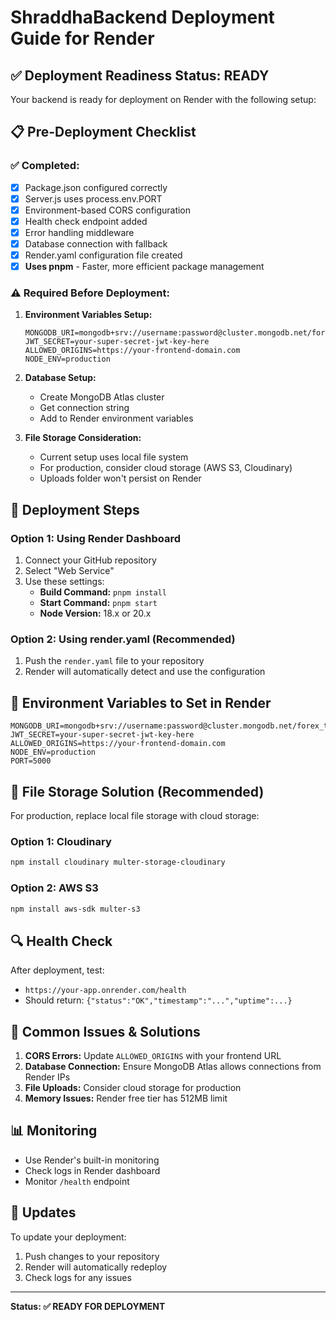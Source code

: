 # ShraddhaBackend Deployment Guide for Render

## ✅ Deployment Readiness Status: **READY**

Your backend is ready for deployment on Render with the following setup:

## 📋 Pre-Deployment Checklist

### ✅ Completed:
- [x] Package.json configured correctly
- [x] Server.js uses process.env.PORT
- [x] Environment-based CORS configuration
- [x] Health check endpoint added
- [x] Error handling middleware
- [x] Database connection with fallback
- [x] Render.yaml configuration file created
- [x] **Uses pnpm** - Faster, more efficient package management

### ⚠️ Required Before Deployment:

1. **Environment Variables Setup:**
   ```
   MONGODB_URI=mongodb+srv://username:password@cluster.mongodb.net/forex_trading
   JWT_SECRET=your-super-secret-jwt-key-here
   ALLOWED_ORIGINS=https://your-frontend-domain.com
   NODE_ENV=production
   ```

2. **Database Setup:**
   - Create MongoDB Atlas cluster
   - Get connection string
   - Add to Render environment variables

3. **File Storage Consideration:**
   - Current setup uses local file system
   - For production, consider cloud storage (AWS S3, Cloudinary)
   - Uploads folder won't persist on Render

## 🚀 Deployment Steps

### Option 1: Using Render Dashboard
1. Connect your GitHub repository
2. Select "Web Service"
3. Use these settings:
   - **Build Command:** `pnpm install`
   - **Start Command:** `pnpm start`
   - **Node Version:** 18.x or 20.x

### Option 2: Using render.yaml (Recommended)
1. Push the `render.yaml` file to your repository
2. Render will automatically detect and use the configuration

## 🔧 Environment Variables to Set in Render

```
MONGODB_URI=mongodb+srv://username:password@cluster.mongodb.net/forex_trading
JWT_SECRET=your-super-secret-jwt-key-here
ALLOWED_ORIGINS=https://your-frontend-domain.com
NODE_ENV=production
PORT=5000
```

## 📁 File Storage Solution (Recommended)

For production, replace local file storage with cloud storage:

### Option 1: Cloudinary
```bash
npm install cloudinary multer-storage-cloudinary
```

### Option 2: AWS S3
```bash
npm install aws-sdk multer-s3
```

## 🔍 Health Check

After deployment, test:
- `https://your-app.onrender.com/health`
- Should return: `{"status":"OK","timestamp":"...","uptime":...}`

## 🐛 Common Issues & Solutions

1. **CORS Errors:** Update `ALLOWED_ORIGINS` with your frontend URL
2. **Database Connection:** Ensure MongoDB Atlas allows connections from Render IPs
3. **File Uploads:** Consider cloud storage for production
4. **Memory Issues:** Render free tier has 512MB limit

## 📊 Monitoring

- Use Render's built-in monitoring
- Check logs in Render dashboard
- Monitor `/health` endpoint

## 🔄 Updates

To update your deployment:
1. Push changes to your repository
2. Render will automatically redeploy
3. Check logs for any issues

---

**Status: ✅ READY FOR DEPLOYMENT**
